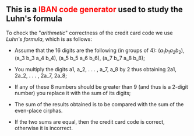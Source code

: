 ## This is a <font color = "FF0000">IBAN code generator</font> used to study the Luhn's formula

To check the "*arithmetic*" correctness of the credit card code we use *Luhn's formula*, which is as follows:

- Assume that the 16 digits are the following (in groups of 4): ($a_1 b_1 a_2 b_2$), (a_3 b_3 a_4 b_4), (a_5 b_5 a_6 b_6), (a_7 b_7 a_8 b_8);

- You multiply the digits a1, a_2, . . . , a_7, a_8 by 2 thus obtaining 2a1, 2a_2, . . . , 2a_7, 2a_8;

- If any of these 8 numbers should be greater than 9 (and thus is a 2-digit number) you replace it with the sum of its digits;

- The sum of the results obtained is to be compared with the sum of the even-place cirphas.

- If the two sums are equal, then the credit card code is correct, otherwise it is incorrect.

